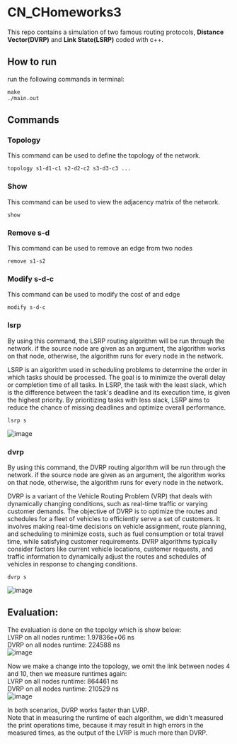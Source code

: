 # CN_CHomeworks3

This repo contains a simulation of two famous routing protocols, **Distance Vector(DVRP)** and **Link State(LSRP)** coded with c++.

## How to run
run the following commands in terminal:
```
make
./main.out
```

## Commands

### Topology
This command can be used to define the topology of the network.
```
topology s1-d1-c1 s2-d2-c2 s3-d3-c3 ...
```

### Show
This command can be used to view the adjacency matrix of the network.
```
show
```


### Remove s-d
This command can be used to remove an edge from two nodes
```
remove s1-s2
```

### Modify s-d-c
This command can be used to modify the cost of and edge
```
modify s-d-c
```

### lsrp
By using this command, the LSRP routing algorithm will be run through the network. if the source node are given as an argument, the algorithm works on that node, otherwise, the algorithm runs for every node in the network.   
   
LSRP is an algorithm used in scheduling problems to determine the order in which tasks should be processed. The goal is to minimize the overall delay or completion time of all tasks. In LSRP, the task with the least slack, which is the difference between the task's deadline and its execution time, is given the highest priority. By prioritizing tasks with less slack, LSRP aims to reduce the chance of missing deadlines and optimize overall performance.
```
lsrp s
```
![image](https://github.com/Hadi-loo/CN_CHomeworks_3/assets/88896798/0337c59b-2270-463a-91bf-2258ec3acd5f)


### dvrp
By using this command, the DVRP routing algorithm will be run through the network. if the source node are given as an argument, the algorithm works on that node, otherwise, the algorithm runs for every node in the network.   
     
DVRP is a variant of the Vehicle Routing Problem (VRP) that deals with dynamically changing conditions, such as real-time traffic or varying customer demands. The objective of DVRP is to optimize the routes and schedules for a fleet of vehicles to efficiently serve a set of customers. It involves making real-time decisions on vehicle assignment, route planning, and scheduling to minimize costs, such as fuel consumption or total travel time, while satisfying customer requirements. DVRP algorithms typically consider factors like current vehicle locations, customer requests, and traffic information to dynamically adjust the routes and schedules of vehicles in response to changing conditions.
```
dvrp s
```
![image](https://github.com/Hadi-loo/CN_CHomeworks_3/assets/88896798/26a6b043-51c5-4c3c-be86-e8c4cc695840)


## Evaluation:
The evaluation is done on the topolgy which is show below:   
LVRP on all nodes runtime: 1.97836e+06 ns   
DVRP on all nodes runtime: 224588 ns     
![image](https://github.com/Hadi-loo/CN_CHomeworks_3/assets/88896798/1ec343f0-ef4e-43de-ad02-e193850adb15)


Now we make a change into the topology, we omit the link between nodes 4 and 10, then we measure runtimes again:   
LVRP on all nodes runtime: 864461 ns   
DVRP on all nodes runtime: 210529 ns   
![image](https://github.com/Hadi-loo/CN_CHomeworks_3/assets/88896798/43d50729-321a-4650-9306-8dc01c6b6be2)


In both scenarios, DVRP works faster than LVRP.     
Note that in measuring the runtime of each algorithm, we didn't measured the print operations time, because it may result in high errors in the measured times, as the output of the LVRP is much more than DVRP. 

